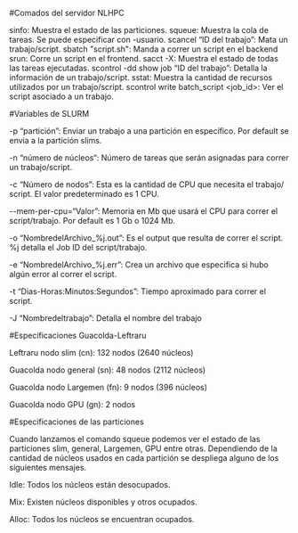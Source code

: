 
#Comados del servidor NLHPC

sinfo: Muestra el estado de las particiones.
squeue: Muestra la cola de tareas. Se puede especificar con -usuario.
scancel “ID del trabajo”: Mata un trabajo/script.
sbatch "script.sh": Manda a correr un script en el backend
srun: Corre un script en el frontend.
sacct -X: Muestra el estado de todas las tareas ejecutadas.
scontrol -dd show job “ID del trabajo”: Detalla la información de un trabajo/script.
sstat: Muestra la cantidad de recursos utilizados por un trabajo/script.
scontrol write batch_script <job_id>: Ver el script asociado a un trabajo. 

#Variables de SLURM

-p “partición”: Enviar un trabajo a una partición en específico. Por default se envia a la partición slims.

-n “número de núcleos“: Número de tareas que serán asignadas para correr un trabajo/script.

-c “Número de nodos”: Esta es la cantidad de CPU que necesita el trabajo/ script. El valor predeterminado es 1 CPU.

--mem-per-cpu=“Valor”: Memoria en Mb que usará el CPU para correr el script/trabajo. Por default es 1 Gb o 1024 Mb.

-o “NombredelArchivo_%j.out”: Es el output que resulta de correr el script. %j detalla el Job ID del script/trabajo.

-e “NombredelArchivo_%j.err”: Crea un archivo que especifica si hubo algún error al correr el script.

-t “Dias-Horas:Minutos:Segundos”: Tiempo aproximado para correr el script.

-J “Nombredeltrabajo”: Detalla el nombre del trabajo


#Especificaciones Guacolda-Leftraru

Leftraru nodo slim (cn): 132 nodos (2640 núcleos)

Guacolda nodo general (sn): 48 nodos (2112 núcleos)

Guacolda nodo Largemen (fn): 9 nodos (396 núcleos)

Guacolda nodo GPU (gn): 2 nodos

#Especificaciones de las particiones

Cuando lanzamos el comando squeue podemos ver el estado de las particiones slim, general, Largemen, GPU entre otras. Dependiendo de la cantidad de núcleos usados en cada partición se despliega alguno de los siguientes mensajes. 

Idle: Todos los núcleos están desocupados.

Mix: Existen núcleos disponibles y otros ocupados.

Alloc: Todos los núcleos se encuentran ocupados.
